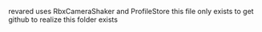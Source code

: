 revared uses RbxCameraShaker and ProfileStore this file only exists to get github to realize this folder exists